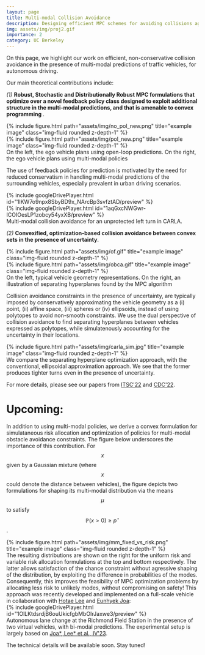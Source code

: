 ```yaml
---
layout: page
title: Multi-modal Collision Avoidance
description: Designing efficient MPC schemes for avoiding collisions against obstacles with dynamic, multi-modal uncertainties
img: assets/img/proj2.gif
importance: 2
category: UC Berkeley
---
```



On this page, we highlight our work on efficient, non-conservative collision avoidance in the presence of multi-modal predictions of traffic vehicles, for autonomous driving.


Our main theoretical contributions include:

 <i>(1)</i> <b>Robust, Stochastic and Distributionally Robust MPC formulations that optimize over a novel feedback policy class designed to exploit additional structure in the multi-modal predictions, and that is amenable to convex programming </b>. 
  <div class="row justify-content-sm-center">
    <div class="col-sm-4 mt-3 mt-md-0">
        {% include figure.html path="assets/img/no_pol_new.png" title="example image" class="img-fluid rounded z-depth-1" %}
    </div>
    <div class="col-sm-4 mt-3 mt-md-0">
        {% include figure.html path="assets/img/pol_new.png" title="example image" class="img-fluid rounded z-depth-1" %}
    </div>
</div>
<div class="caption">
   On the left, the ego vehicle plans using open-loop predictions. On the right, the ego vehicle plans using multi-modal policies
</div>

 The use of feedback policies for prediction is motivated by the need for reduced conservatism in handling multi-modal predictions of the surrounding vehicles, especially prevalent in urban driving scenarios. 



<div class="row">
    <div class="col-sm mt-3 mt-md-0">
        {% include googleDrivePlayer.html id="1IKW7o9npx8SbyBD9x_NArcBp3svfztAD/preview" %}
    </div>
</div>
<div class="row">
    <div class="col-sm mt-3 mt-md-0">
        {% include googleDrivePlayer.html id="1aqGxcNWGwr-ICOIOesLP1zobcy54yxXB/preview" %}
    </div>
</div>
<div class="caption">
    Multi-modal collision avoidance for an unprotected left turn in CARLA. 
</div>


 <i>(2)</i> <b>Convexified, optimization-based collision avoidance between convex sets in the presence of uncertainty</b>. 
 
<div class="row justify-content-sm-center">
    <div class="col-sm-4 mt-3 mt-md-0">
        {% include figure.html path="assets/img/of.gif" title="example image" class="img-fluid rounded z-depth-1" %}
    </div>
    <div class="col-sm-4 mt-3 mt-md-0">
        {% include figure.html path="assets/img/obca.gif" title="example image" class="img-fluid rounded z-depth-1" %}
    </div>
</div>
<div class="caption">
   On the left, typical vehicle geometry representations. On the right, an illustration of separating hyperplanes found by the MPC algorithm
</div>

Collision avoidance constraints in the presence of uncertainty, are typically imposed by conservatively approximating the vehicle geometry as a (i) point, (ii) affine space, (iii) spheres or (iv) ellipsoids, instead of using polytopes to avoid non-smooth constraints. We use the dual perspective of collision avoidance to find separating hyperplanes between vehicles expressed as polytopes, while simulatenously accounting for the uncertainty in their locations.

<div class="row justify-content-sm-center">
    <div class="col-sm-8 mt-3 mt-md-0">
        {% include figure.html path="assets/img/carla_sim.jpg" title="example image" class="img-fluid rounded z-depth-1" %}
    </div>
</div>
<div class="caption">
   We compare the separating hyperplane optimization approach, with the conventional, ellipsoidal approximation approach. We see that the former produces tighter turns even in the presence of uncertainty.
</div>


For more details, please see our papers from <a href="https://arxiv.org/pdf/2109.09792.pdf">ITSC'22</a> and <a href="https://arxiv.org/pdf/2208.03529.pdf">CDC'22</a>.


# Upcoming: 
In addition to using multi-modal policies, we derive a convex formulation for simulataneous risk allocation and optimization of policies for multi-modal obstacle avoidance constraints. The figure below underscores the importance of this contribution. For $$x$$ given by a Gaussian mixture (where $$x$$ could denote the distance between vehicles), the figure depicts two formulations for shaping its multi-modal distribution via the means $$\mu$$ to satisfy $$\mathbb{P}(x>0)\geq p^\star$$.
<div class="row justify-content-sm-center">
    <div class="col-sm-8 mt-3 mt-md-0">
        {% include figure.html path="assets/img/mm_fixed_vs_risk.png" title="example image" class="img-fluid rounded z-depth-1" %}
    </div>
</div>
The resulting distributions are shown on the right for the uniform risk and variable risk allocation formulations at the top and bottom respectively. The latter allows satisfaction of the chance constraint without agressive shaping of the distribution, by exploiting the difference in probabilities of the modes. Consequently, this improves the feasibility of MPC optimization problems by allocating less risk to unlikely modes, without compromising on safety! 
This approach was recently developed and implemented on a full-scale vehicle in collaboration with <a href="https://www.google.com/url?q=https%3A%2F%2Fwww.linkedin.com%2Fin%2Fhotae-lee%2F&sa=D&sntz=1&usg=AOvVaw12b_X0XdZSd5_e4wYyrdx5">Hotae Lee</a> and <a href="https://www.linkedin.com/in/ejoa/">Eunhyek Joa</a>:

<div class="row">
    <div class="col-sm mt-3 mt-md-0">
        {% include googleDrivePlayer.html id="1OlLKtdsrdjB6ouUkicfgbMbOIrJaxwe3/preview" %}
    </div>
</div>
<div class="caption">
    Autonomous lane change at the Richmond Field Station in the presence of two virtual vehicles, with bi-modal predictions. The experimental setup is largely based on <a href="https://arxiv.org/pdf/2304.08576.pdf">Joa*, Lee* et al., IV'23</a>.
</div>

The technical details will be available soon. Stay tuned!





